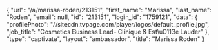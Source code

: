 {
    "url": "\/a\/marissa-roden\/213151",
    "first_name": "Marissa",
    "last_name": "Roden",
    "email": null,
    "id": "213151",
    "login_id": "1759121",
    "data": {
        "profilePhoto": "\/\/sitecdn.tvpage.com\/player\/logos\/default_profile.jpg",
        "job_title": "Cosmetics Business Lead- Clinique & Est\u0113e Lauder"
    },
    "type": "captivate",
    "layout": "ambassador",
    "title": "Marissa Roden"
}